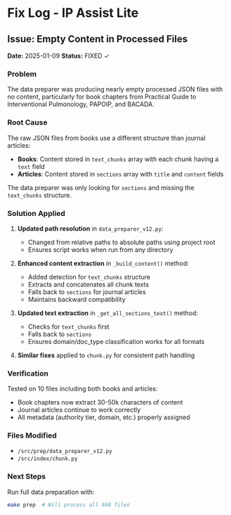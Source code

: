 # Fix Log - IP Assist Lite

## Issue: Empty Content in Processed Files
**Date:** 2025-01-09
**Status:** FIXED ✓

### Problem
The data preparer was producing nearly empty processed JSON files with no content, particularly for book chapters from Practical Guide to Interventional Pulmonology, PAPOIP, and BACADA.

### Root Cause
The raw JSON files from books use a different structure than journal articles:
- **Books**: Content stored in `text_chunks` array with each chunk having a `text` field
- **Articles**: Content stored in `sections` array with `title` and `content` fields

The data preparer was only looking for `sections` and missing the `text_chunks` structure.

### Solution Applied

1. **Updated path resolution** in `data_preparer_v12.py`:
   - Changed from relative paths to absolute paths using project root
   - Ensures script works when run from any directory

2. **Enhanced content extraction** in `_build_content()` method:
   - Added detection for `text_chunks` structure
   - Extracts and concatenates all chunk texts
   - Falls back to `sections` for journal articles
   - Maintains backward compatibility

3. **Updated text extraction** in `_get_all_sections_text()` method:
   - Checks for `text_chunks` first
   - Falls back to `sections` 
   - Ensures domain/doc_type classification works for all formats

4. **Similar fixes** applied to `chunk.py` for consistent path handling

### Verification
Tested on 10 files including both books and articles:
- Book chapters now extract 30-50k characters of content
- Journal articles continue to work correctly
- All metadata (authority tier, domain, etc.) properly assigned

### Files Modified
- `/src/prep/data_preparer_v12.py`
- `/src/index/chunk.py`

### Next Steps
Run full data preparation with:
```bash
make prep  # Will process all 460 files
```
